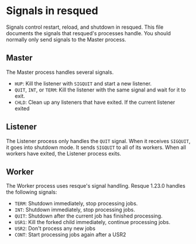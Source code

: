 # Signals in resqued

Signals control restart, reload, and shutdown in resqued. This file documents the signals that resqued's processes handle. You should normally only send signals to the Master process.

## Master

The Master process handles several signals.

* `HUP`: Kill the listener with `SIGQUIT` and start a new listener.
* `QUIT`, `INT`, or `TERM`: Kill the listener with the same signal and wait for it to exit.
* `CHLD`: Clean up any listeners that have exited. If the current listener exited

## Listener

The Listener process only handles the `QUIT` signal. When it receives `SIGQUIT`, it goes into shutdown mode. It sends `SIGQUIT` to all of its workers. When all workers have exited, the Listener process exits.

## Worker

The Worker process uses resque's signal handling. Resque 1.23.0 handles the following signals:

* `TERM`: Shutdown immediately, stop processing jobs.
* `INT`:  Shutdown immediately, stop processing jobs.
* `QUIT`: Shutdown after the current job has finished processing.
* `USR1`: Kill the forked child immediately, continue processing jobs.
* `USR2`: Don't process any new jobs
* `CONT`: Start processing jobs again after a USR2
